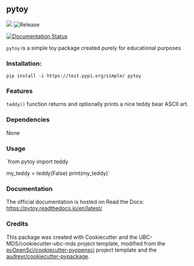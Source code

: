 ## pytoy 

![](https://github.com/pokrovskyy/pytoy/workflows/build/badge.svg) ![Release](https://github.com/pokrovskyy/pytoy/workflows/Release/badge.svg)

[![Documentation Status](https://readthedocs.org/projects/pytoy/badge/?version=latest)](https://pytoy.readthedocs.io/en/latest/?badge=latest)

`pytoy` is a simple toy package created purely for educational purposes 

### Installation:

```
pip install -i https://test.pypi.org/simple/ pytoy
```

### Features

`teddy()` function returns and optionally prints a nice teddy bear ASCII art.

### Dependencies

None

### Usage

`from pytoy import teddy

my_teddy = teddy(False)
print(my_teddy)`

### Documentation
The official documentation is hosted on Read the Docs: <https://pytoy.readthedocs.io/en/latest/>

### Credits
This package was created with Cookiecutter and the UBC-MDS/cookiecutter-ubc-mds project template, modified from the [pyOpenSci/cookiecutter-pyopensci](https://github.com/pyOpenSci/cookiecutter-pyopensci) project template and the [audreyr/cookiecutter-pypackage](https://github.com/audreyr/cookiecutter-pypackage).
